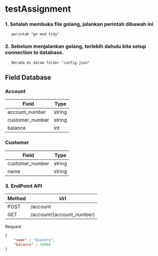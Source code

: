 # testAssignment

### 1. Setalah membuka file golang, jalankan perintah dibawah ini
       perintah "go mod tidy"
### 2. Sebelum menjalankan golang, terlebih dahulu kita setup connection to database.
       Berada di dalam folder "config.json"
       
## Field Database
### Account
| Field | Type |
| -- | -- |
| account_number | string |
| customer_number | string |
| balance | int |

### Customer
| Field | Type |
| -- | -- 
| customer_number | string |
| name | string |


### 3. EndPoint API
| Method | Url |
| -- | -- |
| POST | /account |
| GET | /account/{account_number} |


Request
```json
{
	"name" : "Giandra",
	"balance" : 10000
}
```
